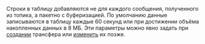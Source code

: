 Строки в таблицу добавляются не для каждого сообщения, полученного из топика, а пакетно с буферизацией. По умолчанию данные записываются в таблицу каждые 60 секунд или при достижении объёма накопленных данных в 8 МБ. Эти параметры можно явно задать при [создании](../../../yql/reference/syntax/create-transfer.md) трансфера или [изменить](../../../yql/reference/syntax/alter-transfer.md) их позже.
